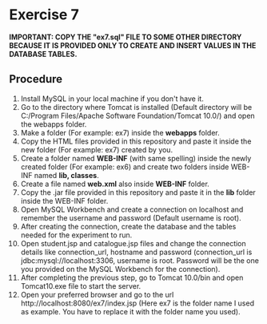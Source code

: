 # Exercise 7

<strong>IMPORTANT: COPY THE "ex7.sql" FILE TO SOME OTHER DIRECTORY BECAUSE IT IS PROVIDED ONLY TO CREATE AND INSERT VALUES IN THE DATABASE TABLES.</strong>

## Procedure

1. Install MySQL in your local machine if you don't have it.
2. Go to the directory where Tomcat is installed (Default directory will be C:/Program Files/Apache Software Foundation/Tomcat 10.0/) and open the webapps folder.
3. Make a folder (For example: ex7) inside the <strong>webapps</strong> folder.
4. Copy the HTML files provided in this repository and paste it inside the new folder (For example: ex7) created by you.
5. Create a folder named <strong>WEB-INF</strong> (with same spelling) inside the newly created folder (For example: ex6) and create two folders inside WEB-INF named <strong>lib, classes</strong>.
6. Create a file named <strong>web.xml</strong> also inside <strong>WEB-INF</strong> folder.
7. Copy the .jar file provided in this repository and paste it in the <strong>lib</strong> folder inside the WEB-INF folder.
8. Open MySQL Workbench and create a connection on localhost and remember the username and password (Default username is root).
9. After creating the connection, create the database and the tables needed for the experiment to run.
10. Open student.jsp and catalogue.jsp files and change the connection details like connection_url, hostname and password (connection_url is jdbc:mysql://localhost:3306, username is root. Password will be the one you provided on the MySQL Workbench for the connection).
11. After completing the previous step, go to Tomcat 10.0/bin and open Tomcat10.exe file to start the server.
12. Open your preferred browser and go to the url http://localhost:8080/ex7/index.jsp (Here ex7 is the folder name I used as example. You have to replace it with the folder name you used).
